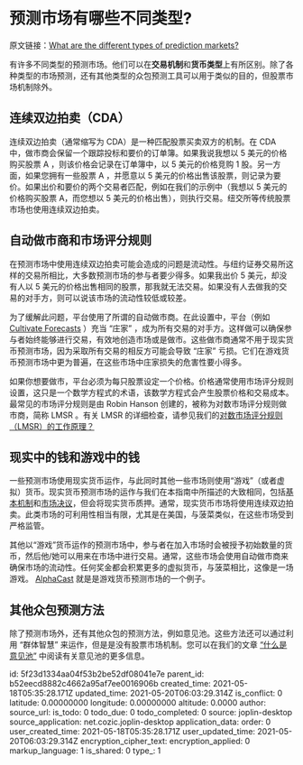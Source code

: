 # 预测市场有哪些不同类型?

原文链接：[What are the different types of prediction markets?](https://www.cultivatelabs.com/prediction-markets-guide/what-are-the-different-types-of-prediction-markets) 

有许多不同类型的预测市场。他们可以在**交易机制**和**货币类型**上有所区别。除了各种类型的市场预测，还有其他类型的众包预测工具可以用于类似的目的，但股票市场机制除外。

## 连续双边拍卖（CDA）

连续双边拍卖（通常缩写为 CDA）是一种匹配股票买卖双方的机制。在 CDA 中，做市商会保留一个跟踪投标和要价的订单簿。如果我说我想以 5 美元的价格购买股票 A ，则该价格会记录在订单簿中，以 5 美元的价格竞购 1 股。另一方面，如果您拥有一些股票 A ，并愿意以 5 美元的价格出售该股票，则记录为要价。如果出价和要价的两个交易者匹配，例如在我们的示例中（我想以 5 美元的价格购买股票 A，而您想以 5 美元的价格出售），则执行交易。纽交所等传统股票市场也使用连续双边拍卖。

## 自动做市商和市场评分规则

在预测市场中使用连续双边拍卖可能会造成的问题是流动性。与纽约证券交易所这样的交易所相比，大多数预测市场的参与者要少得多。如果我出价 5 美元，却没有人以 5 美元的价格出售相同的股票，那我就无法交易。如果没有人去做我的交易的对手方，则可以说该市场的流动性较低或较差。

为了缓解此问题，平台使用了所谓的自动做市商。在此设置中，平台（例如 [Cultivate Forecasts](https://www.cultivatelabs.com/forecasts) ）充当 “庄家” ，成为所有交易的对手方。这样做可以确保参与者始终能够进行交易，有效地创造市场或是做市。这些做市商通常不用于现实货币预测市场，因为采取所有交易的相反方可能会导致 “庄家” 亏损。它们在游戏货币预测市场中更为普遍，在这些市场中庄家损失的危害性要小得多。

如果你想要做市，平台必须为每只股票设定一个价格。价格通常使用市场评分规则设置，这只是一个数学方程式的术语，该数学方程式会产生股票价格和交易成本。最常见的市场评分规则是由 Robin Hanson 创建的，被称为对数市场评分规则做市商，简称 LMSR 。有关 LMSR 的详细检查，请参见我们的[对数市场评分规则（LMSR）的工作原理？](https://www.cultivatelabs.com/prediction-markets-guide/how-does-logarithmic-market-scoring-rule-lmsr-work)

## 现实中的钱和游戏中的钱

一些预测市场使用现实货币运作，与此同时其他一些市场则使用“游戏”（或者虚拟）货币。现实货币预测市场的运作与我们在本指南中所描述的大致相同，包括[基本机制](https://www.cultivatelabs.com/prediction-markets-guide/what-are-prediction-markets)和[市场决议](https://www.cultivatelabs.com/prediction-markets-guide/what-does-it-mean-to-resolve-a-prediction-market)，但会将现实货币质押。通常，现实货币市场将使用连续双边拍卖。此类市场的可利用性相当有限，尤其是在美国，与菠菜类似，在这些市场受到严格监管。

其他以“游戏”货币运作的预测市场中，参与者在加入市场时会被授予初始数量的货币，然后他/她可以用来在市场中进行交易。通常，这些市场会使用自动做市商来确保市场的流动性。任何奖金都会积累更多的虚拟货币，与菠菜相比，这像是一场游戏。 [AlphaCast](https://alphacast.cultivateforecasts.com/) 就是是游戏货币预测市场的一个例子。

## 其他众包预测方法

除了预测市场外，还有其他众包的预测方法，例如意见池。这些方法还可以通过利用 “群体智慧” 来运作，但是是没有股票市场机制。您可以在我们的文章 [“什么是意见池”](https://www.cultivatelabs.com/prediction-markets-guide/what-is-an-opinion-pool) 中阅读有关意见池的更多信息。

id: 5f23d1334aa04f53b2be52df08041e7e
parent_id: b52eecd8882c4662a95af7ee0016906b
created_time: 2021-05-18T05:35:28.171Z
updated_time: 2021-05-20T06:03:29.314Z
is_conflict: 0
latitude: 0.00000000
longitude: 0.00000000
altitude: 0.0000
author: 
source_url: 
is_todo: 0
todo_due: 0
todo_completed: 0
source: joplin-desktop
source_application: net.cozic.joplin-desktop
application_data: 
order: 0
user_created_time: 2021-05-18T05:35:28.171Z
user_updated_time: 2021-05-20T06:03:29.314Z
encryption_cipher_text: 
encryption_applied: 0
markup_language: 1
is_shared: 0
type_: 1